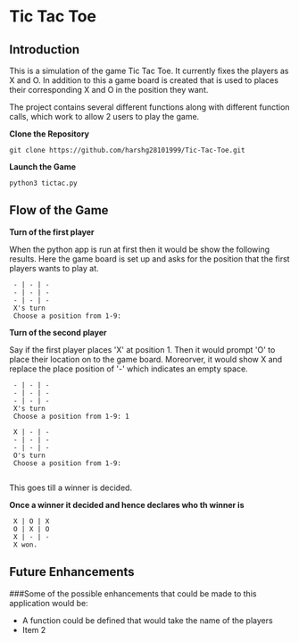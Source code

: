 # Tic Tac Toe

## Introduction

This is a simulation of the game Tic Tac Toe. It currently fixes the players as X and O. In addition to this a game board is created that is used to places their corresponding X and O in the position they want. 

The project contains several different functions along with different function calls, which work to allow 2 users to play the game. 

**Clone the Repository**

```
git clone https://github.com/harshg28101999/Tic-Tac-Toe.git
```
**Launch the Game**

```
python3 tictac.py
```

## Flow of the Game

**Turn of the first player**

When the python app is run at first then it would be show the following results.
Here the game board is set up and asks for the position that the first players wants to play at.
```
 - | - | -
 - | - | -
 - | - | -
 X's turn
 Choose a position from 1-9: 

```

**Turn of the second player**

Say if the first player places 'X' at position 1. Then it would prompt 'O' to place their location on to the game board.
Moreorver, it would show X and replace the place position of '-' which indicates an empty space. 
```
 - | - | -
 - | - | -
 - | - | -
 X's turn
 Choose a position from 1-9: 1
 
 X | - | -
 - | - | -
 - | - | -
 O's turn
 Choose a position from 1-9: 
 
```
This goes till a winner is decided.

**Once a winner it decided and hence declares who th winner is**
```
 X | O | X
 O | X | O
 X | - | -
 X won.

```

## Future Enhancements

###Some of the possible enhancements that could be made to this application would be:
* A function could be defined that would take the name of the players
* Item 2






